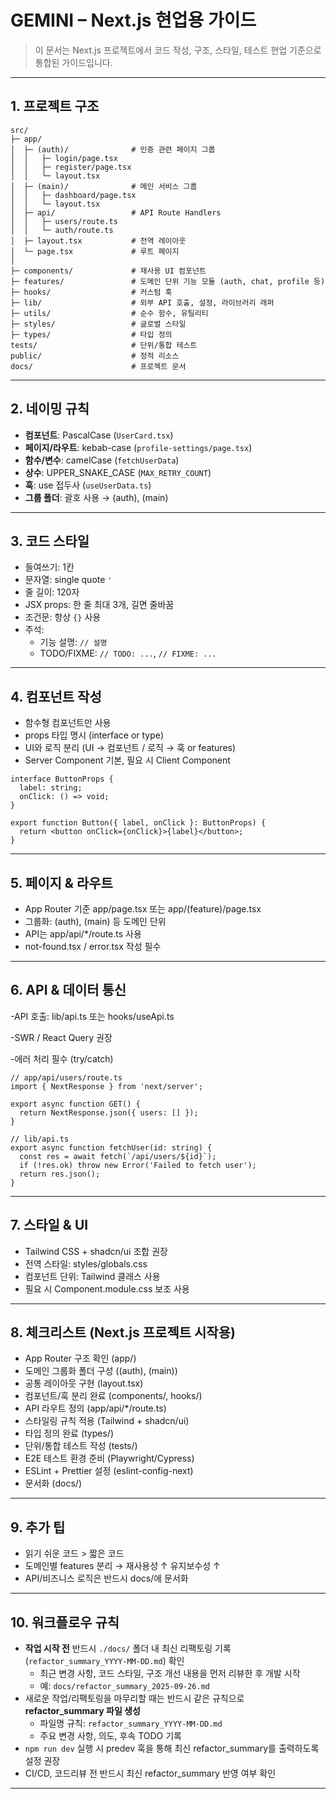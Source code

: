 # GEMINI – Next.js 현업용 가이드

> 이 문서는 Next.js 프로젝트에서 코드 작성, 구조, 스타일, 테스트 현업 기준으로 통합된 가이드입니다.

---

## 1. 프로젝트 구조
```
src/
├─ app/
│  ├─ (auth)/              # 인증 관련 페이지 그룹
│  │   ├─ login/page.tsx
│  │   ├─ register/page.tsx
│  │   └─ layout.tsx
│  ├─ (main)/              # 메인 서비스 그룹
│  │   ├─ dashboard/page.tsx
│  │   └─ layout.tsx
│  ├─ api/                 # API Route Handlers
│  │   ├─ users/route.ts
│  │   └─ auth/route.ts
│  ├─ layout.tsx           # 전역 레이아웃
│  └─ page.tsx             # 루트 페이지
│
├─ components/             # 재사용 UI 컴포넌트
├─ features/               # 도메인 단위 기능 모듈 (auth, chat, profile 등)
├─ hooks/                  # 커스텀 훅
├─ lib/                    # 외부 API 호출, 설정, 라이브러리 래퍼
├─ utils/                  # 순수 함수, 유틸리티
├─ styles/                 # 글로벌 스타일
├─ types/                  # 타입 정의
tests/                     # 단위/통합 테스트
public/                    # 정적 리소스
docs/                      # 프로젝트 문서
```

---

## 2. 네이밍 규칙

- **컴포넌트**: PascalCase (`UserCard.tsx`)  
- **페이지/라우트**: kebab-case (`profile-settings/page.tsx`)  
- **함수/변수**: camelCase (`fetchUserData`)  
- **상수**: UPPER_SNAKE_CASE (`MAX_RETRY_COUNT`)  
- **훅**: use 접두사 (`useUserData.ts`)  
- **그룹 폴더**: 괄호 사용 → (auth), (main)

---

## 3. 코드 스타일

- 들여쓰기: 1칸  
- 문자열: single quote `'`  
- 줄 길이: 120자  
- JSX props: 한 줄 최대 3개, 길면 줄바꿈  
- 조건문: 항상 `{}` 사용  
- 주석:
  - 기능 설명: `// 설명`  
  - TODO/FIXME: `// TODO: ...`, `// FIXME: ...`  

---

## 4. 컴포넌트 작성

- 함수형 컴포넌트만 사용  
- props 타입 명시 (interface or type) 
- UI와 로직 분리 (UI → 컴포넌트 / 로직 → 훅 or features)
- Server Component 기본, 필요 시 Client Component

```tsx
interface ButtonProps {
  label: string;
  onClick: () => void;
}

export function Button({ label, onClick }: ButtonProps) {
  return <button onClick={onClick}>{label}</button>;
}
```
---

## 5. 페이지 & 라우트

- App Router 기준 app/page.tsx 또는 app/(feature)/page.tsx
- 그룹화: (auth), (main) 등 도메인 단위
- API는 app/api/*/route.ts 사용
- not-found.tsx / error.tsx 작성 필수

---

## 6. API & 데이터 통신

-API 호출: lib/api.ts 또는 hooks/useApi.ts

-SWR / React Query 권장

-에러 처리 필수 (try/catch)

```tsx
// app/api/users/route.ts
import { NextResponse } from 'next/server';

export async function GET() {
  return NextResponse.json({ users: [] });
}

// lib/api.ts
export async function fetchUser(id: string) {
  const res = await fetch(`/api/users/${id}`);
  if (!res.ok) throw new Error('Failed to fetch user');
  return res.json();
}
```

---

## 7. 스타일 & UI

- Tailwind CSS + shadcn/ui 조합 권장
- 전역 스타일: styles/globals.css
- 컴포넌트 단위: Tailwind 클래스 사용
- 필요 시 Component.module.css 보조 사용

---

## 8. 체크리스트 (Next.js 프로젝트 시작용)

- App Router 구조 확인 (app/)
- 도메인 그룹화 폴더 구성 ((auth), (main))
- 공통 레이아웃 구현 (layout.tsx)
- 컴포넌트/훅 분리 완료 (components/, hooks/)
- API 라우트 정의 (app/api/*/route.ts)
- 스타일링 규칙 적용 (Tailwind + shadcn/ui)
- 타입 정의 완료 (types/)
- 단위/통합 테스트 작성 (tests/)
- E2E 테스트 환경 준비 (Playwright/Cypress)
- ESLint + Prettier 설정 (eslint-config-next)
- 문서화 (docs/)

---

## 9. 추가 팁
- 읽기 쉬운 코드 > 짧은 코드
- 도메인별 features 분리 → 재사용성 ↑ 유지보수성 ↑
- API/비즈니스 로직은 반드시 docs/에 문서화

---

## 10. 워크플로우 규칙

- **작업 시작 전** 반드시 `./docs/` 폴더 내 최신 리팩토링 기록(`refactor_summary_YYYY-MM-DD.md`) 확인
  - 최근 변경 사항, 코드 스타일, 구조 개선 내용을 먼저 리뷰한 후 개발 시작
  - 예: `docs/refactor_summary_2025-09-26.md`
- 새로운 작업/리팩토링을 마무리할 때는 반드시 같은 규칙으로 **refactor_summary 파일 생성**
  - 파일명 규칙: `refactor_summary_YYYY-MM-DD.md`
  - 주요 변경 사항, 의도, 후속 TODO 기록
- `npm run dev` 실행 시 predev 훅을 통해 최신 refactor_summary를 출력하도록 설정 권장
- CI/CD, 코드리뷰 전 반드시 최신 refactor_summary 반영 여부 확인

---